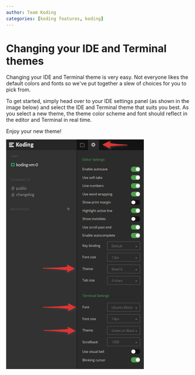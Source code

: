 ```yaml
---
author: Team Koding
categories: [koding features, koding]
---
```


# Changing your IDE and Terminal themes

Changing your IDE and Terminal theme is very easy. Not everyone likes the default colors
and fonts so we've put together a slew of choices for you to pick from.

To get started, simply head over to your IDE settings panel (as shown in the image below)
and select the IDE and Terminal theme that suits you best. As you select a new theme, the
theme color scheme and font should reflect in the editor and Terminal in real time.

Enjoy your new theme!

![IDE theme selection](IDE-theme.png)
